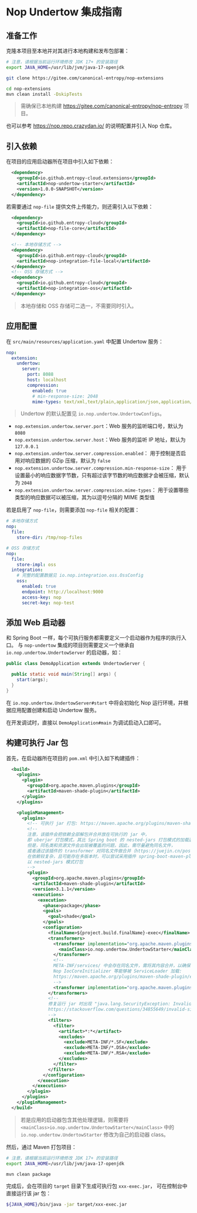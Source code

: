 # Nop Undertow 集成指南

## 准备工作

克隆本项目至本地并对其进行本地构建和发布包部署：

```bash
# 注意，请根据当前运行环境修改 JDK 17+ 的安装路径
export JAVA_HOME=/usr/lib/jvm/java-17-openjdk

git clone https://gitee.com/canonical-entropy/nop-extensions

cd nop-extensions
mvn clean install -DskipTests
```

> 需确保已本地构建 https://gitee.com/canonical-entropy/nop-entropy 项目。

也可以参考 https://nop.repo.crazydan.io/ 的说明配置并引入 Nop 仓库。

## 引入依赖

在项目的应用启动器所在项目中引入如下依赖：

```xml
  <dependency>
    <groupId>io.github.entropy-cloud.extensions</groupId>
    <artifactId>nop-undertow-starter</artifactId>
    <version>1.0.0-SNAPSHOT</version>
  </dependency>
```

若需要通过 `nop-file` 提供文件上传能力，则还需引入以下依赖：

```xml
  <dependency>
    <groupId>io.github.entropy-cloud</groupId>
    <artifactId>nop-file-core</artifactId>
  </dependency>

  <!-- 本地存储方式 -->
  <dependency>
    <groupId>io.github.entropy-cloud</groupId>
    <artifactId>nop-integration-file-local</artifactId>
  </dependency>
  <!-- OSS 存储方式 -->
  <dependency>
    <groupId>io.github.entropy-cloud</groupId>
    <artifactId>nop-integration-oss</artifactId>
  </dependency>
```

> 本地存储和 OSS 存储可二选一，不需要同时引入。

## 应用配置

在 `src/main/resources/application.yaml` 中配置 Undertow 服务：

```yaml
nop:
  extension:
    undertow:
      server:
        port: 8088
        host: localhost
        compression:
          enabled: true
          # min-response-size: 2048
          mime-types: text/xml,text/plain,application/json,application/xml
```

> Undertow 的默认配置见 `io.nop.undertow.UndertowConfigs`。

- `nop.extension.undertow.server.port`：Web 服务的监听端口号，默认为 `8080`
- `nop.extension.undertow.server.host`：Web 服务的监听 IP 地址，默认为 `127.0.0.1`
- `nop.extension.undertow.server.compression.enabled`：
  用于控制是否启用对响应数据的 GZip 压缩，默认为 `false`
- `nop.extension.undertow.server.compression.min-response-size`：
  用于设置最小的响应数据字节数，只有超过该字节数的响应数据才会被压缩，默认为 `2048`
- `nop.extension.undertow.server.compression.mime-types`：
  用于设置哪些类型的响应数据可以被压缩，其为以逗号分隔的 MIME 类型值

若是启用了 `nop-file`，则需要添加 `nop-file` 相关的配置：

```yaml
# 本地存储方式
nop:
  file:
    store-dir: /tmp/nop-files

# OSS 存储方式
nop:
  file:
    store-impl: oss
  integration:
    # 完整的配置数据见 io.nop.integration.oss.OssConfig
    oss:
      enabled: true
      endpoint: http://localhost:9000
      access-key: nop
      secret-key: nop-test
```

## 添加 Web 启动器

和 Spring Boot 一样，每个可执行服务都需要定义一个启动器作为程序的执行入口。
与 `nop-undertow` 集成的项目则需要定义一个继承自 `io.nop.undertow.UndertowServer`
的启动器，如：

```java
public class DemoApplication extends UndertowServer {

  public static void main(String[] args) {
    start(args);
  }
}
```

在 `io.nop.undertow.UndertowServer#start` 中将会初始化
Nop 运行环境，并根据应用配置创建和启动 Undertow 服务。

在开发调试时，直接以 `DemoApplication#main` 为调试启动入口即可。

## 构建可执行 Jar 包

首先，在启动器所在项目的 `pom.xml` 中引入如下构建插件：

```xml
  <build>
    <plugins>
      <plugin>
        <groupId>org.apache.maven.plugins</groupId>
        <artifactId>maven-shade-plugin</artifactId>
      </plugin>
    </plugins>

    <pluginManagement>
      <plugins>
        <!-- 可执行 jar 打包: https://maven.apache.org/plugins/maven-shade-plugin/examples/executable-jar.html -->
        <!--
        注意，该插件会把依赖全部解包并合并放在可执行的 jar 中，
        即 uberjar 打包模式，其比 Spring boot 的 nested-jars 打包模式的加载速度会更快一点，
        但是，同名类和资源文件会出现被覆盖的问题，因此，需尽量避免同名文件，
        或者通过该插件的 transformer 对同名文件做合并（https://juejin.cn/post/7065862239349112863）。
        在依赖较复杂，且可能存在多版本时，可以尝试采用插件 spring-boot-maven-plugin
        以 nested-jars 模式打包
        -->
        <plugin>
          <groupId>org.apache.maven.plugins</groupId>
          <artifactId>maven-shade-plugin</artifactId>
          <version>3.1.1</version>
          <executions>
            <execution>
              <phase>package</phase>
              <goals>
                <goal>shade</goal>
              </goals>
              <configuration>
                <finalName>${project.build.finalName}-exec</finalName>
                <transformers>
                  <transformer implementation="org.apache.maven.plugins.shade.resource.ManifestResourceTransformer">
                    <mainClass>io.nop.undertow.UndertowStarter</mainClass>
                  </transformer>
                  <!--
                  META-INF/services/ 中会存在同名文件，需将其内容合并，以确保
                  Nop IocCoreInitializer 等能够被 ServiceLoader 加载:
                  https://maven.apache.org/plugins/maven-shade-plugin/examples/resource-transformers.html#ServicesResourceTransformer
                  -->
                  <transformer implementation="org.apache.maven.plugins.shade.resource.ServicesResourceTransformer"/>
                </transformers>
                <!--
                修复运行 jar 时出现 "java.lang.SecurityException: Invalid signature file digest for Manifest main attributes" 异常的问题:
                https://stackoverflow.com/questions/34855649/invalid-signature-file-digest-for-manifest-main-attributes-exception-while-tryin#answer-64263739
                -->
                <filters>
                  <filter>
                    <artifact>*:*</artifact>
                    <excludes>
                      <exclude>META-INF/*.SF</exclude>
                      <exclude>META-INF/*.DSA</exclude>
                      <exclude>META-INF/*.RSA</exclude>
                    </excludes>
                  </filter>
                </filters>
              </configuration>
            </execution>
          </executions>
        </plugin>
      </plugins>
    </pluginManagement>
  </build>
```

> 若是应用的启动器包含其他处理逻辑，则需要将 `<mainClass>io.nop.undertow.UndertowStarter</mainClass>`
> 中的 `io.nop.undertow.UndertowStarter` 修改为自己的启动器 class。

然后，通过 Maven 打包项目：

```bash
# 注意，请根据当前运行环境修改 JDK 17+ 的安装路径
export JAVA_HOME=/usr/lib/jvm/java-17-openjdk

mvn clean package
```

完成后，会在项目的 `target` 目录下生成可执行包 `xxx-exec.jar`，
可在控制台中直接运行该 jar 包：

```bash
${JAVA_HOME}/bin/java -jar target/xxx-exec.jar
```
